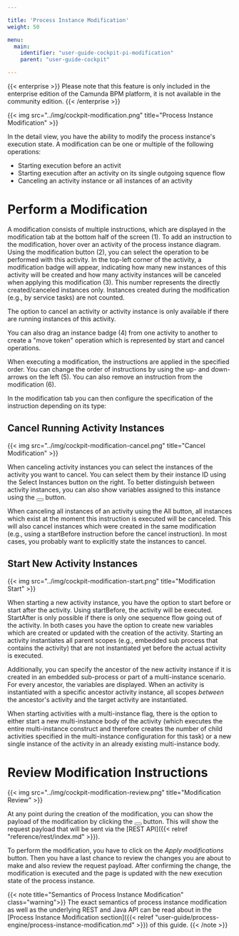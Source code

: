 ```yaml
---

title: 'Process Instance Modification'
weight: 50

menu:
  main:
    identifier: "user-guide-cockpit-pi-modification"
    parent: "user-guide-cockpit"

---
```



{{< enterprise >}}
Please note that this feature is only included in the enterprise edition of the Camunda BPM platform, it is not available in the community edition.
{{< /enterprise >}}

{{< img src="../img/cockpit-modification.png" title="Process Instance Modification" >}}

In the detail view, you have the ability to modify the process instance's execution state. A modification can be one or multiple of the following operations:

* Starting execution before an activit
* Starting execution after an activity on its single outgoing squence flow
* Canceling an activity instance or all instances of an activity


# Perform a Modification

A modification consists of multiple instructions, which are displayed in the modification tab at the bottom half of the screen (1). To add an instruction to the modification, hover over an activity of the process instance diagram. Using the modification button (2), you can select the operation to be performed with this activity. In the top-left corner of the activity, a modification badge will appear, indicating how many new instances of this activity will be created and how many activity instances will be canceled when applying this modification (3). This number represents the directly created/canceled instances only. Instances created during the modification (e.g., by service tasks) are not counted.

The option to cancel an activity or activity instance is only available if there are running instances of this activity.

You can also drag an instance badge (4) from one activity to another to create a "move token" operation which is represented by start and cancel operations.

When executing a modification, the instructions are applied in the specified order. You can change the order of instructions by using the up- and down-arrows on the left (5). You can also remove an instruction from the modification (6).

In the modification tab you can then configure the specification of the instruction depending on its type:


## Cancel Running Activity Instances

{{< img src="../img/cockpit-modification-cancel.png" title="Cancel Modification" >}}

When canceling activity instances you can select the instances of the activity you want to cancel. You can select them by their instance ID using the Select Instances button on the right. To better distinguish between activity instances, you can also show variables assigned to this instance using the <button class="btn btn-xs dropdown-toggle"><i class="glyphicon glyphicon-eye-open"></i></button> button.

When canceling all instances of an activity using the <a class="btn btn-link"><span class="glyphicon glyphicon-plus-sign"></span> All</a> button, all instances which exist at the moment this instruction is executed will be canceled. This will also cancel instances which were created in the same modification (e.g., using a startBefore instruction before the cancel instruction). In most cases, you probably want to explicitly state the instances to cancel.


## Start New Activity Instances

{{< img src="../img/cockpit-modification-start.png" title="Modification Start" >}}

When starting a new activity instance, you have the option to start before or start after the activity. Using startBefore, the activity will be executed. StartAfter is only possible if there is only one sequence flow going out of the activity. In both cases you have the option to create new variables which are created or updated with the creation of the activity. Starting an activity instantiates all parent scopes (e.g., embedded sub process that contains the activity) that are not instantiated yet before the actual activity is executed.

Additionally, you can specify the ancestor of the new activity instance if it is created in an embedded sub-process or part of a multi-instance scenario. For every ancestor, the variables are displayed. When an activity is instantiated with a specific ancestor activity instance, all scopes <i>between</i> the ancestor's activity and the target activity are instantiated.

When starting activities with a multi-instance flag, there is the option to either start a new multi-instance body of the activity (which executes the entire multi-instance construct and therefore creates the number of child activities specified in the multi-instance configuration for this task) or a new single instance of the activity in an already existing multi-instance body.


# Review Modification Instructions

{{< img src="../img/cockpit-modification-review.png" title="Modification Review" >}}

At any point during the creation of the modification, you can show the payload of the modification by clicking the <button class="btn btn-xs dropdown-toggle"><i class="glyphicon glyphicon-eye-open"></i> </button> button. This will show the request payload that will be sent via the [REST API]({{< relref "reference/rest/index.md" >}}).

To perform the modification, you have to click on the *Apply modifications* button. Then you have a last chance to review the changes you are about to make and also review the request payload. After confirming the change, the modification is executed and the page is updated with the new execution state of the process instance.

{{< note title="Semantics of Process Instance Modification" class="warning">}}
  The exact semantics of process instance modification as well as the underlying REST and Java API can be read about in the [Process Instance Modification section]({{< relref "user-guide/process-engine/process-instance-modification.md" >}}) of this guide.
{{< /note >}}
